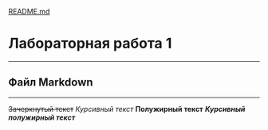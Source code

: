 [README.md](https://github.com/SatomiRen/algorythm_1/files/7143920/README.md)
# Лабораторная работа 1
***
## Файл Markdown

---

~~Зачеркнутый текст~~
*Курсивный текст*
**Полужирный текст**
***Курсивный полужирный текст***
